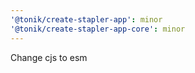 ```yaml
---
'@tonik/create-stapler-app': minor
'@tonik/create-stapler-app-core': minor
---
```


Change cjs to esm
